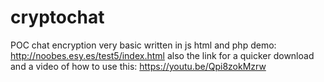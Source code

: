 # cryptochat
POC chat encryption very basic written in js html and php
demo: http://noobes.esy.es/test5/index.html also the link for a quicker download 
and a video of how to use this: https://youtu.be/Qpi8zokMzrw
